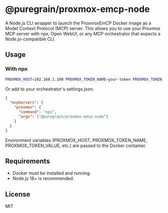 # @puregrain/proxmox-emcp-node

A Node.js CLI wrapper to launch the ProxmoxEmCP Docker image as a Model Context Protocol (MCP) server. This allows you to use your Proxmox MCP server with npx, Open WebUI, or any MCP orchestrator that expects a Node.js-compatible CLI.

## Usage

### With npx

```sh
PROXMOX_HOST=192.168.1.100 PROXMOX_TOKEN_NAME=your-token PROXMOX_TOKEN_VALUE=your-token-value npx @puregrain/proxmox-emcp-node
```

Or add to your orchestrator's settings.json:

```json
{
  "mcpServers": {
    "proxmox": {
      "command": "npx",
      "args": ["@puregrain/proxmox-emcp-node"]
    }
  }
}
```

Environment variables (PROXMOX_HOST, PROXMOX_TOKEN_NAME, PROXMOX_TOKEN_VALUE, etc.) are passed to the Docker container.

## Requirements
- Docker must be installed and running.
- Node.js 18+ is recommended.

## License
MIT
